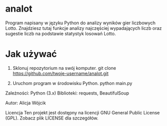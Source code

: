 # analot
Program napisany w języku Python do analizy wyników gier liczbowych Lotto. Znajdziesz tutaj funkcje analizy najczęściej wypadających liczb oraz sugestie liczb na podstawie statystyk losowań Lotto.

# Jak używać
1. Sklonuj repozytorium na swój komputer.
   git clone https://github.com/twoje-username/analot.git

2. Uruchom program w środowisku Python.
   python main.py

Zależności:
Python (3.x)
Biblioteki: requests, BeautifulSoup

Autor: Alicja Wójcik

Licencja
Ten projekt jest dostępny na licencji GNU General Public License (GPL). Zobacz plik LICENSE dla szczegółów.

